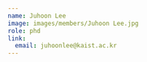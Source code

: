 ```yaml
---
name: Juhoon Lee
image: images/members/Juhoon Lee.jpg
role: phd
link:
  email: juhoonlee@kaist.ac.kr
---
```

